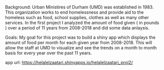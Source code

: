 Background: 
  Urban Ministires of Durham (UMD) was established in 1983. This organization works to end homelessness and provide aid to the homeless such as food, school supplies, clothes as well as many other services. In the first project I analyzed the amount of food given ( in pounds ) over a period of 11 years from 2008-2018 and did some data anlaysis. 
  
Goals: 
  My goal for this project was to build a shiny app which displays the amount of food per month for each given year from 2008-2018. This will allow the staff at UMD to visualize and see the trends on a month to month basis for every year over the past 11 years.



app url: https://helalelzaatari.shinyapps.io/helalelzaatari_proj2/
